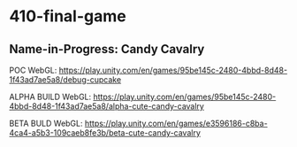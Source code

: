 # 410-final-game

## Name-in-Progress: Candy Cavalry


POC
WebGL: https://play.unity.com/en/games/95be145c-2480-4bbd-8d48-1f43ad7ae5a8/debug-cupcake


ALPHA BUILD
WebGL: https://play.unity.com/en/games/95be145c-2480-4bbd-8d48-1f43ad7ae5a8/alpha-cute-candy-cavalry



BETA BULD
WebGL: https://play.unity.com/en/games/e3596186-c8ba-4ca4-a5b3-109caeb8fe3b/beta-cute-candy-cavalry
